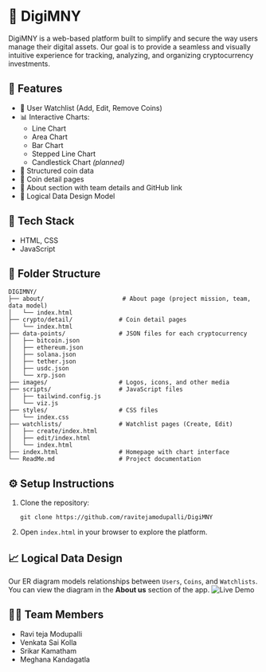 # 💸 DigiMNY

DigiMNY is a web-based platform built to simplify and secure the way users manage their digital assets. Our goal is to provide a seamless and visually intuitive experience for tracking, analyzing, and organizing cryptocurrency investments.

## 🎯 Features

- 🔐 User Watchlist (Add, Edit, Remove Coins)
- 📊 Interactive Charts:
  - Line Chart
  - Area Chart
  - Bar Chart
  - Stepped Line Chart
  - Candlestick Chart *(planned)*
- 📁 Structured coin data
- 📌 Coin detail pages
- 👥 About section with team details and GitHub link
- 🧩 Logical Data Design Model 

## 🧱 Tech Stack

- HTML, CSS 
- JavaScript
  
## 📂 Folder Structure

```
DIGIMNY/
├── about/                      # About page (project mission, team, data model)
│   └── index.html
├── crypto/detail/             # Coin detail pages
│   └── index.html
├── data-points/               # JSON files for each cryptocurrency
│   ├── bitcoin.json
│   ├── ethereum.json
│   ├── solana.json
│   ├── tether.json
│   ├── usdc.json
│   └── xrp.json
├── images/                    # Logos, icons, and other media
├── scripts/                   # JavaScript files
│   ├── tailwind.config.js
│   └── viz.js
├── styles/                    # CSS files
│   └── index.css
├── watchlists/                # Watchlist pages (Create, Edit)
│   ├── create/index.html
│   ├── edit/index.html
│   └── index.html
├── index.html                 # Homepage with chart interface
└── ReadMe.md                  # Project documentation
```
## ⚙️ Setup Instructions

1. Clone the repository:
   ```
   git clone https://github.com/ravitejamodupalli/DigiMNY
   ```

2. Open `index.html` in your browser to explore the platform.


## 📈 Logical Data Design

Our ER diagram models relationships between `Users`, `Coins`, and `Watchlists`. You can view the diagram in the **About us** section of the app.
![Live Demo](http://ravitejamodupalli.myweb.usf.edu/images/model.png)


## 👨‍💻 Team Members

- Ravi teja Modupalli 
- Venkata Sai Kolla
- Srikar Kamatham
- Meghana Kandagatla 

